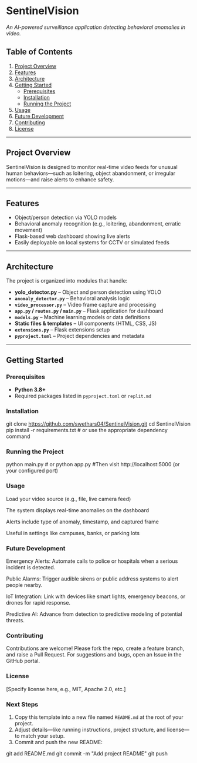 # SentinelVision

*An AI-powered surveillance application detecting behavioral anomalies in video.*

## Table of Contents
1. [Project Overview](#project-overview)  
2. [Features](#features)  
3. [Architecture](#architecture)  
4. [Getting Started](#getting-started)  
   - [Prerequisites](#prerequisites)  
   - [Installation](#installation)  
   - [Running the Project](#running-the-project)  
5. [Usage](#usage)  
6. [Future Development](#future-development)  
7. [Contributing](#contributing)  
8. [License](#license)  

---

## Project Overview

SentinelVision is designed to monitor real-time video feeds for unusual human behaviors—such as loitering, object abandonment, or irregular motions—and raise alerts to enhance safety.

---

## Features

- Object/person detection via YOLO models  
- Behavioral anomaly recognition (e.g., loitering, abandonment, erratic movement)  
- Flask-based web dashboard showing live alerts  
- Easily deployable on local systems for CCTV or simulated feeds

---

## Architecture

The project is organized into modules that handle:

- **yolo_detector.py** – Object and person detection using YOLO  
- **`anomaly_detector.py`** – Behavioral analysis logic  
- **`video_processor.py`** – Video frame capture and processing  
- **`app.py` / `routes.py` / `main.py`** – Flask application for dashboard  
- **`models.py`** – Machine learning models or data definitions  
- **Static files & templates** – UI components (HTML, CSS, JS)  
- **`extensions.py`** – Flask extensions setup  
- **`pyproject.toml`** – Project dependencies and metadata

---

## Getting Started

### Prerequisites
- **Python 3.8+**  
- Required packages listed in `pyproject.toml` or `replit.md`

### Installation

git clone https://github.com/swethars04/SentinelVision.git
cd SentinelVision
pip install -r requirements.txt  # or use the appropriate dependency command

### Running the Project
python main.py  # or python app.py
#Then visit http://localhost:5000 (or your configured port)

### Usage

Load your video source (e.g., file, live camera feed)

The system displays real-time anomalies on the dashboard

Alerts include type of anomaly, timestamp, and captured frame

Useful in settings like campuses, banks, or parking lots

### Future Development

Emergency Alerts: Automate calls to police or hospitals when a serious incident is detected.

Public Alarms: Trigger audible sirens or public address systems to alert people nearby.

IoT Integration: Link with devices like smart lights, emergency beacons, or drones for rapid response.

Predictive AI: Advance from detection to predictive modeling of potential threats.

### Contributing

Contributions are welcome! Please fork the repo, create a feature branch, and raise a Pull Request. For suggestions and bugs, open an Issue in the GitHub portal.

### License

[Specify license here, e.g., MIT, Apache 2.0, etc.]

### Next Steps

1. Copy this template into a new file named `README.md` at the root of your project.
2. Adjust details—like running instructions, project structure, and license—to match your setup.
3. Commit and push the new README:

git add README.md
git commit -m "Add project README"
git push
